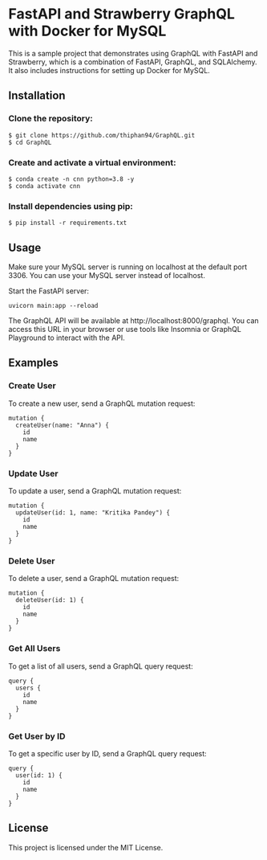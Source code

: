 # FastAPI and Strawberry GraphQL with Docker for MySQL

This is a sample project that demonstrates using GraphQL with FastAPI and Strawberry, which is a combination of FastAPI, GraphQL, and SQLAlchemy. It also includes instructions for setting up Docker for MySQL.

## Installation

### Clone the repository:

   ```
   $ git clone https://github.com/thiphan94/GraphQL.git
   $ cd GraphQL
   ```
### Create and activate a virtual environment:

```
$ conda create -n cnn python=3.8 -y
$ conda activate cnn
```
### Install dependencies using pip:
```
$ pip install -r requirements.txt
```

## Usage
Make sure your MySQL server is running on localhost at the default port 3306. You can use your MySQL server instead of localhost.

Start the FastAPI server:
```
uvicorn main:app --reload
```

The GraphQL API will be available at http://localhost:8000/graphql. You can access this URL in your browser or use tools like Insomnia or GraphQL Playground to interact with the API.

## Examples
### Create User
To create a new user, send a GraphQL mutation request:

```
mutation {
  createUser(name: "Anna") {
    id
    name
  }
}
```

### Update User
To update a user, send a GraphQL mutation request:

```
mutation {
  updateUser(id: 1, name: "Kritika Pandey") {
    id
    name
  }
}
```
### Delete User
To delete a user, send a GraphQL mutation request:

```
mutation {
  deleteUser(id: 1) {
    id
    name
  }
}
```


### Get All Users
To get a list of all users, send a GraphQL query request:

```
query {
  users {
    id
    name
  }
}
```


### Get User by ID
To get a specific user by ID, send a GraphQL query request:
```
query {
  user(id: 1) {
    id
    name
  }
}
```


## License
This project is licensed under the MIT License.
